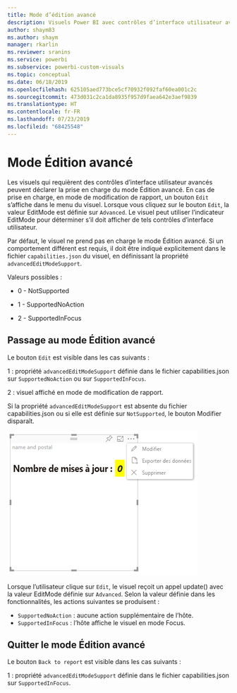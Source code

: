 ```yaml
---
title: Mode d’édition avancé
description: Visuels Power BI avec contrôles d’interface utilisateur avancés
author: shaym83
ms.author: shaym
manager: rkarlin
ms.reviewer: sranins
ms.service: powerbi
ms.subservice: powerbi-custom-visuals
ms.topic: conceptual
ms.date: 06/18/2019
ms.openlocfilehash: 625105aed773bce5cf70932f092faf60ea001c2c
ms.sourcegitcommit: 473d031c2ca1da8935f957d9faea642e3aef9839
ms.translationtype: HT
ms.contentlocale: fr-FR
ms.lasthandoff: 07/23/2019
ms.locfileid: "68425548"
---
```

# <a name="advanced-edit-mode"></a>Mode Édition avancé

Les visuels qui requièrent des contrôles d’interface utilisateur avancés peuvent déclarer la prise en charge du mode Édition avancé.
En cas de prise en charge, en mode de modification de rapport, un bouton `Edit` s’affiche dans le menu du visuel.
Lorsque vous cliquez sur le bouton `Edit`, la valeur EditMode est définie sur `Advanced`.
Le visuel peut utiliser l’indicateur EditMode pour déterminer s’il doit afficher de tels contrôles d’interface utilisateur.

Par défaut, le visuel ne prend pas en charge le mode Édition avancé.
Si un comportement différent est requis, il doit être indiqué explicitement dans le fichier `capabilities.json` du visuel, en définissant la propriété `advancedEditModeSupport`.

Valeurs possibles :

- 0 - NotSupported

- 1 - SupportedNoAction

- 2 - SupportedInFocus

## <a name="entering-advanced-edit-mode"></a>Passage au mode Édition avancé

Le bouton `Edit` est visible dans les cas suivants :

 1 : propriété `advancedEditModeSupport` définie dans le fichier capabilities.json sur `SupportedNoAction` ou sur `SupportedInFocus`.

 2 : visuel affiché en mode de modification de rapport.

Si la propriété `advancedEditModeSupport` est absente du fichier capabilities.json ou si elle est définie sur `NotSupported`, le bouton Modifier disparaît.

![Passer au mode Édition](./media/edit-mode.png)

Lorsque l’utilisateur clique sur `Edit`, le visuel reçoit un appel update() avec la valeur EditMode définie sur `Advanced`.
Selon la valeur définie dans les fonctionnalités, les actions suivantes se produisent :

* `SupportedNoAction` : aucune action supplémentaire de l’hôte.
* `SupportedInFocus` : l’hôte affiche le visuel en mode Focus.

## <a name="exiting-advanced-edit-mode"></a>Quitter le mode Édition avancé

Le bouton `Back to report` est visible dans les cas suivants :

1 : propriété `advancedEditModeSupport` définie dans le fichier capabilities.json sur `SupportedInFocus`.
